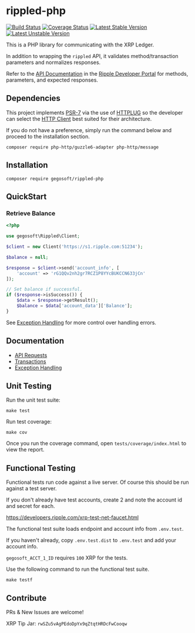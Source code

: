 # rippled-php

[![Build Status](https://travis-ci.org/gegosoft/rippled-php.svg?branch=master)](https://travis-ci.org/gegosoft/rippled-php)
[![Coverage Status](https://coveralls.io/repos/github/gegosoft/rippled-php/badge.svg?branch=master)](https://coveralls.io/github/gegosoft/rippled-php?branch=master)
[![Latest Stable Version](https://poser.pugx.org/matthiasnoback/badges/v/stable.png)](https://packagist.org/packages/matthiasnoback/badges)
[![Latest Unstable Version](https://poser.pugx.org/matthiasnoback/badges/v/unstable.png)](https://packagist.org/packages/matthiasnoback/badges)

This is a PHP library for communicating with the XRP Ledger.

In addition to wrapping the `rippled` API, it validates method/transaction parameters and normalizes responses.

Refer to the [API Documentation](https://developers.ripple.com/rippled-api.html)
in the [Ripple Developer Portal](https://developers.ripple.com/) for methods, parameters, and expected responses.

## Dependencies

This project implements [PSR-7](https://www.php-fig.org/psr/psr-7/) via the use of
[HTTPLUG](http://docs.php-http.org/en/latest/index.html) so the developer can select the
[HTTP Client](http://docs.php-http.org/en/latest/clients.html) best suited for their
architecture.

If you do not have a preference, simply run the command below and proceed to the
installation section.

```
composer require php-http/guzzle6-adapter php-http/message
```

## Installation

```
composer require gegosoft/rippled-php
```

## QuickStart

### Retrieve Balance

```php
<?php

use gegosoft\Rippled\Client;

$client = new Client('https://s1.ripple.com:51234');

$balance = null;

$response = $client->send('account_info', [
    'account' => 'rG1QQv2nh2gr7RCZ1P8YYcBUKCCN633jCn'
]);

// Set balance if successful.
if ($response->isSuccess()) {
    $data = $response->getResult();
    $balance = $data['account_data']['Balance'];
}
```

See [Exception Handling](docs/Exceptions.md) for more control over handling errors.

## Documentation

- [API Requests](docs/API.md)
- [Transactions](docs/Transactions.md)
- [Exception Handling](docs/Exceptions.md)

## Unit Testing

Run the unit test suite:

```
make test
```

Run test coverage:

```
make cov
```

Once you run the coverage command, open `tests/coverage/index.html` to view the report.

## Functional Testing

Functional tests run code against a live server. Of course this should be run against a test server.

If you don't already have test accounts, create 2 and note the account id and secret for each.

https://developers.ripple.com/xrp-test-net-faucet.html

The functional test suite loads endpoint and account info from `.env.test`.

If you haven't already, copy `.env.test.dist` to `.env.test` and add your account info.

`gegosoft_ACCT_1_ID` requires `100` XRP for the tests.

Use the following command to run the functional test suite.

```
make testf
```

## Contribute

PRs & New Issues are welcome!

XRP Tip Jar: `rwSZu5vAgPEdoDpYx9qZtqtHRDcFwCooqw`
